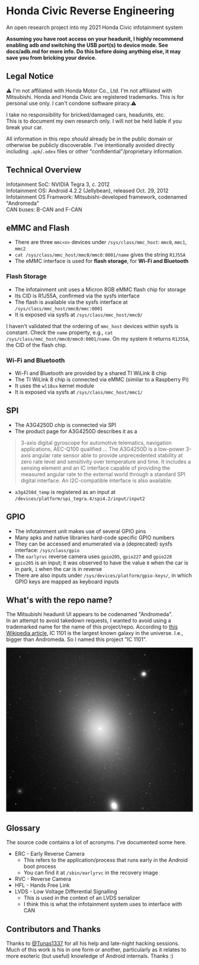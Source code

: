 # Honda Civic Reverse Engineering
An open research project into my 2021 Honda Civic infotainment system

**Assuming you have root access on your headunit, I highly recommend enabling adb *and* switching the USB port(s) to device mode. See docs/adb.md for more info. Do this before doing anything else, it may save you from bricking your device.**

## Legal Notice
⚠️ I'm not affiliated with Honda Motor Co., Ltd. I'm not affiliated with Mitsubishi. Honda and Honda Civic are registered trademarks. This is for personal use only. I can't condone software piracy.⚠️

I take no responsibility for bricked/damaged cars, headunits, etc.  
This is to document my own research only.
I will not be held liable if you break your car.

All information in this repo *should* already be in the public domain or otherwise be publicly discoverable. I've intentionally avoided directly including `.apk`/`.odex` files or other "confidential"/proprietary information.
## Technical Overview
Infotainment SoC: NVIDIA Tegra 3, c. 2012  
Infotainment OS: Android 4.2.2 (Jellybean), released Oct. 29, 2012  
Infotainment OS Framwork: Mitsubishi-developed framework, codenamed "Andromeda"  
CAN buses: B-CAN and F-CAN

## eMMC and Flash
- There are three `mmc<n>` devices under `/sys/class/mmc_host`: `mmc0`, `mmc1`, `mmc2`
- `cat /sys/class/mmc_host/mmc0/mmc0:0001/name` gives the string `R1J55A`
- The eMMC interface is used for **flash storage**, for **Wi-Fi and Bluetooth**

### Flash Storage
- The infotainment unit uses a Micron 8GB eMMC flash chip for storage
- Its CID is R1J55A, confirmed via the sysfs interface
- The flash is available via the sysfs interface at `/sys/class/mmc_host/mmc0/mmc:0001`
- It is exposed via sysfs at `/sys/class/mmc_host/mmc0/`

I haven't validated that the ordering of `mmc_host` devices within sysfs is constant. Check the `name` property, e.g., `cat /sys/class/mmc_host/mmc0/mmc0:0001/name`. On my system it returns `R1J55A`, the CID of the flash chip.

### Wi-Fi and Bluetooth
- Wi-Fi and Bluetooth are provided by a shared TI WiLink 8 chip
- The TI WiLink 8 chip is connected via eMMC (similar to a Raspberry Pi)
- It uses the `wl18xx` kernel module
- It is exposed via sysfs at `/sys/class/mmc_host/mmc1/`

## SPI
- The A3G4250D chip is connected via SPI
- The product page for A3G4250D describes it as a
>3-axis digital gyroscope for automotive telematics, navigation applications, AEC-Q100 qualified ...
>The A3G4250D is a low-power 3-axis angular rate sensor able to provide unprecedented stability at zero rate level and sensitivity over temperature and time. It includes a sensing element and an IC interface capable of providing the measured angular rate to the external world through a standard SPI digital interface. An I2C-compatible interface is also available.
- `a3g4250d_temp` is registered as an input at `/devices/platform/spi_tegra.4/spi4.2/input/input2`

## GPIO
- The infotainment unit makes use of several GPIO pins
- Many apks and native libraries hard-code specific GPIO numbers
- They can be accessed and enumerated via a (deprecated) sysfs interface: `/sys/class/gpio`
- The `earlyrvc` reverse camera uses `gpio205`, `gpio227` and `gpio228`
- `gpio205` is an input; it was observed to have the value `0` when the car is in park, `1` when the car is in reverse
- There are also inputs under `/sys/devices/platform/gpio-keys/`, in which GPIO keys are mapped as keyboard inputs

## What's with the repo name?
The Mitsubishi headunit UI appears to be codenamed "Andromeda".  
In an attempt to avoid takedown requests, I wanted to avoid using a trademarked name for the name of this project/repo. According to [this Wikipedia article](https://en.wikipedia.org/wiki/IC_1101), IC 1101 is the largest known galaxy in the universe. I.e., bigger than Andromeda. So I named this project "IC 1101".

![June 1995 image of IC 1101 taken by the Hubble Space Telescope](./ic1101.jpg)

## Glossary
The source code contains a lot of acronyms. I've documented some here.

- ERC - Early Reverse Camera
    - This refers to the application/process that runs early in the Android boot process
    - You can find it at `/sbin/earlyrvc` in the recovery image
- RVC - Reverse Camera
- HFL - Hands Free Link
- LVDS - Low Voltage Differential Signalling
    - This is used in the context of an LVDS serializer
    - I think this is what the infotainment system uses to interface with CAN

## Contributors and Thanks
Thanks to [@Tunas1337](https://github.com/Tunas1337) for all his help and late-night hacking sessions.
Much of this work is his in one form or another, particularly as it relates to more esoteric (but useful) knowledge of Android internals. Thanks :)

